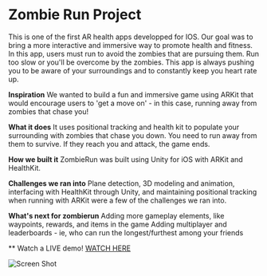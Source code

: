 # Zombie Run Project
This is one of the first AR health apps developped for IOS. Our goal was to bring a more interactive and immersive way to promote health and fitness. In this app, users must run to avoid the zombies that are pursuing them. Run too slow or you'll be overcome by the zombies. This app is always pushing you to be aware of your surroundings and to constantly keep you heart rate up.

**Inspiration**
We wanted to build a fun and immersive game using ARKit that would encourage users to 'get a move on' - in this case, running away from zombies that chase you!

**What it does**
It uses positional tracking and health kit to populate your surrounding with zombies that chase you down. You need to run away from them to survive. If they reach you and attack, the game ends.

**How we built it**
ZombieRun was built using Unity for iOS with ARKit and HealthKit.

**Challenges we ran into**
Plane detection, 3D modeling and animation, interfacing with HealthKit through Unity, and maintaining positional tracking when running with ARKit were a few of the challenges we ran into.

**What's next for zombierun**
Adding more gameplay elements, like waypoints, rewards, and items in the game
Adding multiplayer and leaderboards - ie, who can run the longest/furthest among your friends

 ** Watch a LIVE demo!
[WATCH HERE](https://vimeo.com/258439281)

![Screen Shot](https://github.com/reecedantin/zombierun/raw/master/ScreenShot.jpg)



